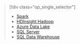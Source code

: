 > [!div class="op_single_selector"]
> * [Spark](../articles/machine-learning/data-science-process-walkthrough-spark.md)
> * [HDInsight Hadoop](../articles/machine-learning/data-science-process-walkthrough-hdinsight-hadoop.md)
> * [Azure Data Lake](../articles/machine-learning/data-science-process-walkthroughs-azure-data-lake.md)
> * [SQL Server](../articles/machine-learning/data-science-process-walkthroughs-sql-server.md)
> * [SQL Data Warehouse](../articles/machine-learning/data-science-process-walkthroughs-sql-data-warehouse.md)
> 
> 

